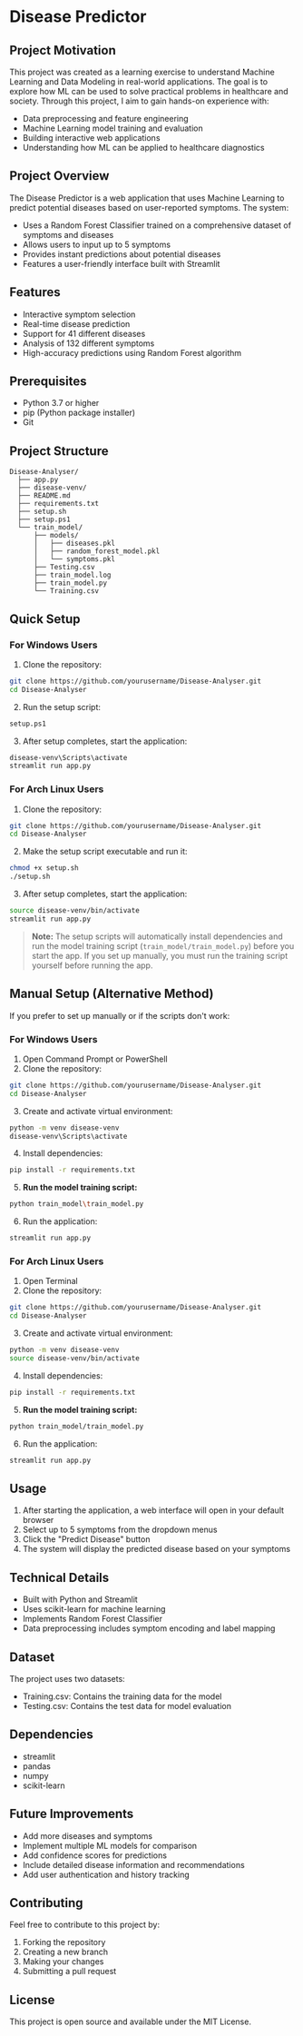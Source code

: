 # Disease Predictor

## Project Motivation
This project was created as a learning exercise to understand Machine Learning and Data Modeling in real-world applications. The goal is to explore how ML can be used to solve practical problems in healthcare and society. Through this project, I aim to gain hands-on experience with:
- Data preprocessing and feature engineering
- Machine Learning model training and evaluation
- Building interactive web applications
- Understanding how ML can be applied to healthcare diagnostics

## Project Overview
The Disease Predictor is a web application that uses Machine Learning to predict potential diseases based on user-reported symptoms. The system:
- Uses a Random Forest Classifier trained on a comprehensive dataset of symptoms and diseases
- Allows users to input up to 5 symptoms
- Provides instant predictions about potential diseases
- Features a user-friendly interface built with Streamlit

## Features
- Interactive symptom selection
- Real-time disease prediction
- Support for 41 different diseases
- Analysis of 132 different symptoms
- High-accuracy predictions using Random Forest algorithm

## Prerequisites
- Python 3.7 or higher
- pip (Python package installer)
- Git

## Project Structure
```
Disease-Analyser/
  ├── app.py
  ├── disease-venv/
  ├── README.md
  ├── requirements.txt
  ├── setup.sh
  ├── setup.ps1
  └── train_model/
      ├── models/
      │   ├── diseases.pkl
      │   ├── random_forest_model.pkl
      │   └── symptoms.pkl
      ├── Testing.csv
      ├── train_model.log
      ├── train_model.py
      └── Training.csv
```

## Quick Setup

### For Windows Users
1. Clone the repository:
```bash
git clone https://github.com/yourusername/Disease-Analyser.git
cd Disease-Analyser
```
2. Run the setup script:
```bash
setup.ps1
```
3. After setup completes, start the application:
```bash
disease-venv\Scripts\activate
streamlit run app.py
```

### For Arch Linux Users
1. Clone the repository:
```bash
git clone https://github.com/yourusername/Disease-Analyser.git
cd Disease-Analyser
```
2. Make the setup script executable and run it:
```bash
chmod +x setup.sh
./setup.sh
```
3. After setup completes, start the application:
```bash
source disease-venv/bin/activate
streamlit run app.py
```

> **Note:** The setup scripts will automatically install dependencies and run the model training script (`train_model/train_model.py`) before you start the app. If you set up manually, you must run the training script yourself before running the app.

## Manual Setup (Alternative Method)
If you prefer to set up manually or if the scripts don't work:

### For Windows Users
1. Open Command Prompt or PowerShell
2. Clone the repository:
```bash
git clone https://github.com/yourusername/Disease-Analyser.git
cd Disease-Analyser
```
3. Create and activate virtual environment:
```bash
python -m venv disease-venv
disease-venv\Scripts\activate
```
4. Install dependencies:
```bash
pip install -r requirements.txt
```
5. **Run the model training script:**
```bash
python train_model\train_model.py
```
6. Run the application:
```bash
streamlit run app.py
```

### For Arch Linux Users
1. Open Terminal
2. Clone the repository:
```bash
git clone https://github.com/yourusername/Disease-Analyser.git
cd Disease-Analyser
```
3. Create and activate virtual environment:
```bash
python -m venv disease-venv
source disease-venv/bin/activate
```
4. Install dependencies:
```bash
pip install -r requirements.txt
```
5. **Run the model training script:**
```bash
python train_model/train_model.py
```
6. Run the application:
```bash
streamlit run app.py
```

## Usage
1. After starting the application, a web interface will open in your default browser
2. Select up to 5 symptoms from the dropdown menus
3. Click the "Predict Disease" button
4. The system will display the predicted disease based on your symptoms

## Technical Details
- Built with Python and Streamlit
- Uses scikit-learn for machine learning
- Implements Random Forest Classifier
- Data preprocessing includes symptom encoding and label mapping

## Dataset
The project uses two datasets:
- Training.csv: Contains the training data for the model
- Testing.csv: Contains the test data for model evaluation

## Dependencies
- streamlit
- pandas
- numpy
- scikit-learn

## Future Improvements
- Add more diseases and symptoms
- Implement multiple ML models for comparison
- Add confidence scores for predictions
- Include detailed disease information and recommendations
- Add user authentication and history tracking

## Contributing
Feel free to contribute to this project by:
1. Forking the repository
2. Creating a new branch
3. Making your changes
4. Submitting a pull request

## License
This project is open source and available under the MIT License. 